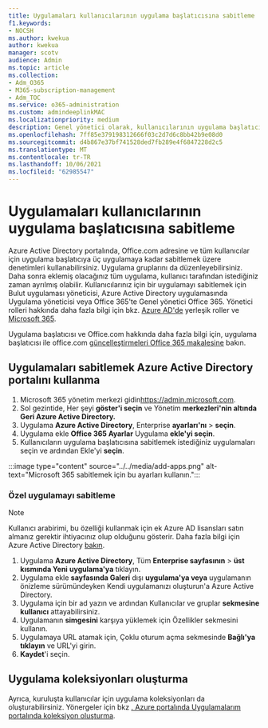 ```yaml
---
title: Uygulamaları kullanıcılarının uygulama başlatıcısına sabitleme
f1.keywords:
- NOCSH
ms.author: kwekua
author: kwekua
manager: scotv
audience: Admin
ms.topic: article
ms.collection:
- Adm_O365
- M365-subscription-management
- Adm_TOC
ms.service: o365-administration
ms.custom: admindeeplinkMAC
ms.localizationpriority: medium
description: Genel yönetici olarak, kullanıcılarının uygulama başlatıcısına üç adede kadar uygulama sabitebilirsiniz.
ms.openlocfilehash: 7ff85e379198312666f03c2d7d6c8bb42b9e08d0
ms.sourcegitcommit: d4b867e37bf741528ded7fb289e4f6847228d2c5
ms.translationtype: MT
ms.contentlocale: tr-TR
ms.lasthandoff: 10/06/2021
ms.locfileid: "62985547"
---
```

# <a name="pin-apps-to-your-users-app-launcher"></a>Uygulamaları kullanıcılarının uygulama başlatıcısına sabitleme

Azure Active Directory portalında, Office.com adresine ve tüm kullanıcılar için uygulama başlatıcıya üç uygulamaya kadar sabitlemek üzere denetimleri kullanabilirsiniz. Uygulama gruplarını da düzenleyebilirsiniz. Daha sonra eklemiş olacağınız tüm uygulama, kullanıcı tarafından istediğiniz zaman ayrılmış olabilir. Kullanıcılarınız için bir uygulamayı sabitlemek için Bulut uygulaması yöneticisi, Azure Active Directory uygulamasında Uygulama yöneticisi veya Office 365'te Genel yönetici Office 365. Yönetici rolleri hakkında daha fazla bilgi için bkz. [Azure AD'de](/azure/active-directory/roles/permissions-reference) yerleşik roller ve [Microsoft 365](../add-users/about-admin-roles.md). 

Uygulama başlatıcısı ve Office.com hakkında daha fazla bilgi için, uygulama [](https://support.microsoft.com/office/79f12104-6fed-442f-96a0-eb089a3f476a) başlatıcısı ile office.com [güncelleştirmeleri Office 365 makalesine](https://techcommunity.microsoft.com/t5/office-365-blog/updates-to-office-com-and-the-office-365-app-launcher/ba-p/1150503) bakın.

## <a name="use-the-azure-active-directory-portal-to-pin-apps"></a>Uygulamaları sabitlemek Azure Active Directory portalını kullanma

1. Microsoft 365 yönetim merkezi gidin<a href="https://go.microsoft.com/fwlink/p/?linkid=2024339" target="_blank">https://admin.microsoft.com</a>.
2. Sol gezintide, Her şeyi **göster'i seçin** ve Yönetim **merkezleri'nin altında** **Geri Azure Active Directory.**
3. Uygulama **Azure Active Directory**, Enterprise **ayarları'nı** >  **seçin**.
4. Uygulama ekle **Office 365 Ayarlar** Uygulama **ekle'yi seçin**.
5. Kullanıcıların uygulama başlatıcısına sabitlemek istediğiniz uygulamaları seçin ve ardından Ekle'yi **seçin**.

:::image type="content" source="../../media/add-apps.png" alt-text="Microsoft 365 sabitlemek için bu ayarları kullanın.":::

### <a name="pin-a-custom-app"></a>Özel uygulamayı sabitleme

> [!NOTE]
> Kullanıcı arabirimi, bu özelliği kullanmak için ek Azure AD lisansları satın almanız gerektir ihtiyacınız olup olduğunu gösterir. Daha fazla bilgi için Azure Active Directory [bakın](https://azure.microsoft.com/pricing/details/active-directory/).

1. Uygulama **Azure Active Directory**, Tüm **Enterprise sayfasının** >  **üst kısmında Yeni** **uygulama'ya** tıklayın.
2. Uygulama ekle **sayfasında Galeri** dışı  **uygulama'ya veya** uygulamanın önizleme sürümündeyken Kendi uygulamanızı oluşturun'a Azure Active Directory. 
3. Uygulama için bir ad yazın ve ardından Kullanıcılar ve gruplar **sekmesine kullanıcı** attayabilirsiniz.
4. Uygulamanın **simgesini** karşıya yüklemek için Özellikler sekmesini kullanın.
5. Uygulamaya URL atamak için, Çoklu oturum açma sekmesinde **Bağlı'ya tıklayın** ve URL'yi  girin.
6. **Kaydet**'i seçin.

## <a name="create-application-collections"></a>Uygulama koleksiyonları oluşturma

Ayrıca, kuruluşta kullanıcılar için uygulama koleksiyonları da oluşturabilirsiniz. Yönergeler için bkz [. Azure portalında Uygulamalarım portalında koleksiyon oluşturma](/azure/active-directory/manage-apps/access-panel-collections).
